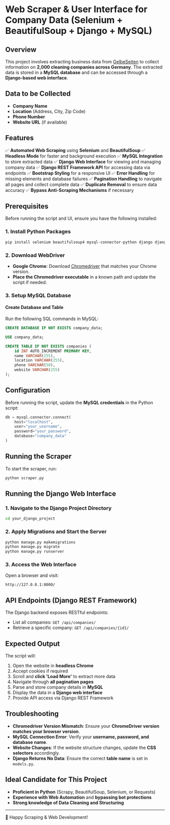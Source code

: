 # Web Scraper & User Interface for Company Data (Selenium + BeautifulSoup + Django + MySQL)

## Overview
This project involves extracting business data from [GelbeSeiten](https://www.gelbeseiten.de/suche/geb%c3%a4udereinigung/bundesweit) to collect information on **2,000 cleaning companies across Germany**. The extracted data is stored in a **MySQL database** and can be accessed through a **Django-based web interface**.

## Data to be Collected
- **Company Name**
- **Location** (Address, City, Zip Code)
- **Phone Number**
- **Website URL** (if available)

## Features
✅ **Automated Web Scraping** using **Selenium** and **BeautifulSoup**
✅ **Headless Mode** for faster and background execution
✅ **MySQL Integration** to store extracted data
✅ **Django Web Interface** for viewing and managing company data
✅ **Django REST Framework API** for accessing data via endpoints
✅ **Bootstrap Styling** for a responsive UI
✅ **Error Handling** for missing elements and database failures
✅ **Pagination Handling** to navigate all pages and collect complete data
✅ **Duplicate Removal** to ensure data accuracy
✅ **Bypass Anti-Scraping Mechanisms** if necessary

## Prerequisites
Before running the script and UI, ensure you have the following installed:

### 1. Install Python Packages
```sh
pip install selenium beautifulsoup4 mysql-connector-python django djangorestframework
```

### 2. Download WebDriver
- **Google Chrome**: Download [Chromedriver](https://chromedriver.chromium.org/downloads) that matches your Chrome version.
- **Place the Chromedriver executable** in a known path and update the script if needed.

### 3. Setup MySQL Database
#### Create Database and Table
Run the following SQL commands in MySQL:
```sql
CREATE DATABASE IF NOT EXISTS company_data;

USE company_data;

CREATE TABLE IF NOT EXISTS companies (
    id INT AUTO_INCREMENT PRIMARY KEY,
    name VARCHAR(255),
    location VARCHAR(255),
    phone VARCHAR(50),
    website VARCHAR(255)
);
```

## Configuration
Before running the script, update the **MySQL credentials** in the Python script:
```python
db = mysql.connector.connect(
    host="localhost",
    user="your_username",
    password="your_password",
    database="company_data"
)
```

## Running the Scraper
To start the scraper, run:
```sh
python scraper.py
```

## Running the Django Web Interface
### 1. Navigate to the Django Project Directory
```sh
cd your_django_project
```

### 2. Apply Migrations and Start the Server
```sh
python manage.py makemigrations
python manage.py migrate
python manage.py runserver
```

### 3. Access the Web Interface
Open a browser and visit:
```
http://127.0.0.1:8000/
```

## API Endpoints (Django REST Framework)
The Django backend exposes RESTful endpoints:
- List all companies: `GET /api/companies/`
- Retrieve a specific company: `GET /api/companies/{id}/`

## Expected Output
The script will:
1. Open the website in **headless Chrome**
2. Accept cookies if required
3. Scroll and **click 'Load More'** to extract more data
4. Navigate through **all pagination pages**
5. Parse and store company details in **MySQL**
6. Display the data in a **Django web interface**
7. Provide API access via Django REST Framework


## Troubleshooting
- **Chromedriver Version Mismatch**: Ensure your **ChromeDriver version matches your browser version**.
- **MySQL Connection Error**: Verify your **username, password, and database name**.
- **Website Changes**: If the website structure changes, update the **CSS selectors** accordingly.
- **Django Returns No Data**: Ensure the correct **table name** is set in `models.py`.

## Ideal Candidate for This Project
- **Proficient in Python** (Scrapy, BeautifulSoup, Selenium, or Requests)
- **Experience with Web Automation** and **bypassing bot protections**
- **Strong knowledge of Data Cleaning and Structuring**

---
🚀 Happy Scraping & Web Development!

